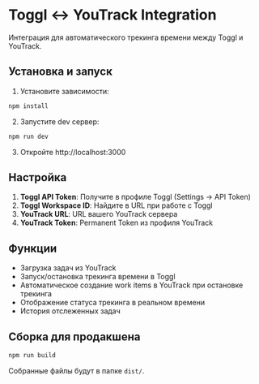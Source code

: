 # Toggl ↔ YouTrack Integration

Интеграция для автоматического трекинга времени между Toggl и YouTrack.

## Установка и запуск

1. Установите зависимости:
```bash
npm install
```

2. Запустите dev сервер:
```bash
npm run dev
```

3. Откройте http://localhost:3000

## Настройка

1. **Toggl API Token**: Получите в профиле Toggl (Settings → API Token)
2. **Toggl Workspace ID**: Найдите в URL при работе с Toggl
3. **YouTrack URL**: URL вашего YouTrack сервера
4. **YouTrack Token**: Permanent Token из профиля YouTrack

## Функции

- Загрузка задач из YouTrack
- Запуск/остановка трекинга времени в Toggl
- Автоматическое создание work items в YouTrack при остановке трекинга
- Отображение статуса трекинга в реальном времени
- История отслеженных задач

## Сборка для продакшена

```bash
npm run build
```

Собранные файлы будут в папке `dist/`.
